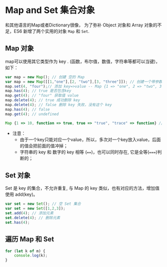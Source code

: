 # Map and Set 集合对象
和其他语言的Map或者Dictionary很像， 为了弥补 Object 对象和 Array 对象的不足，ES6 新增了两个实用的对象 `Map` 和 `Set`.
## Map 对象
map可以使用其它类型作为 key . (函数，布尔值，数值，字符串等都可以当键)， 如下：
```javascript
var map = new Map(); // 创建 空的 Map
var map = new Map([[1,"one"],[2, "two"],[3, "three"]]); // 创建一个带参数的 Map
map.set(4, "four");// 添加 key=>value -- Map {1 => "one", 2 => "two", 3 => "three", 4 => "four"}
map.has(4); // true 是否包含key
map.get(4); // "four" 获取值 value
map.delete(4); // true 成功删除 key
map.delete(4); // false 删除 key 失败，没有这个 key
map.has(4); // false
map.get(4); // undefined

Map {1 => 10, function => true, true => "true", "trace" => function} // 值也可以是任何类型
```
- 注意：
  - 由于一个key只能对应一个value，所以，多次对一个key放入value，后面的值会把前面的值冲掉；
  - 字符串的 key 和 数字的 key 相等 (`==`)，也可以同时存在, 它是全等(`===`)判断的；
## Set 对象
Set 是 key 的集合，不允许重复, 与 Map 的 key 类似，也有对应的方法，增加值使用 add(key)。
```javascript
var set = new Set(); // 空 Set 集合
var set = new Set([1,2,3]);
set.add(4); // 添加元素
set.delete(4); // 删除元素
set.has(4);
```
## 遍历 Map 和 Set
```javascript
for (let k of m) {
    console.log(k);
}
```
